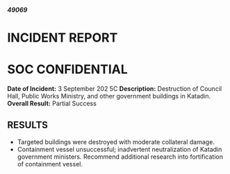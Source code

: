 ##### 49069

# INCIDENT REPORT

# SOC CONFIDENTIAL

**Date of Incident:** 3 September 202 5C
**Description:** Destruction of Council Hall, Public Works Ministry, and other government buildings in Katadin.
**Overall Result:** Partial Success

## RESULTS
- Targeted buildings were destroyed with moderate collateral damage.
- Containment vessel unsuccessful; inadvertent neutralization of Katadin government ministers. Recommend additional research into fortification of containment vessel.